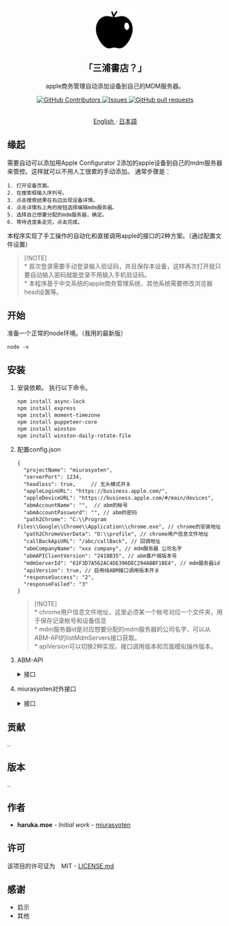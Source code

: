 <p align="center">
 <img width="100px" src="/docs/apple.svg" align="center" alt="miurasyoten" />
 <h2 align="center">「三浦書店？」</h2>
 <p align="center">apple商务管理自动添加设备到自己的MDM服务器。</p>
 <p align="center">
    <a href="https://github.com/zorroforever/miurasyoten/graphs/contributors">
      <img alt="GitHub Contributors" src="https://img.shields.io/github/contributors/zorroforever/miurasyoten" />
    </a>
    <a href="https://github.com/zorroforever/miurasyoten/issues">
      <img alt="Issues" src="https://img.shields.io/github/issues/zorroforever/miurasyoten?color=0088ff" />
    </a>
    <a href="https://github.com/zorroforever/miurasyoten/pulls">
      <img alt="GitHub pull requests" src="https://img.shields.io/github/issues-pr/zorroforever/miurasyoten?color=0088ff" />
    </a>
    <br />
    <br />
  </p>
 <p align="center">
    <a href="/docs/readme_en.md">English </a>
    ·
    <a href="/docs/readme_ja.md">日本語</a>
  </p>
 </p>

## 缘起

需要自动可以添加用Apple Configurator 2添加的apple设备到自己的mdm服务器来管控。这样就可以不用人工很累的手动添加。
通常步骤是：
```
1. 打开设备页面。
2. 在搜索框输入序列号。
3. 点击搜索结果在右边出现设备详情。
4. 点击详情右上角的按钮选择编辑mdm服务器。
5. 选择自己想要分配的mdm服务器，确定。
6. 等待进度条走完，点击完成。  
```

本程序实现了手工操作的自动化和直接调用apple的接口的2种方案。（通过配置文件设置）
> [!NOTE]\
    * 首次登录需要手动登录输入验证码，并且保存本设备，这样再次打开就只要自动输入密码就能登录不用输入手机验证码。  
    * 本程序基于中文系统的apple商务管理系统，其他系统需要修改浏览器head设置等。   

## 开始


准备一个正常的node环境。（我用的最新版）
```
node -v
```

## 安装

1. 安装依赖。
    执行以下命令。
    ```
    npm install async-lock
    npm install express
    npm install moment-timezone
    npm install puppeteer-core
    npm install winston
    npm install winston-daily-rotate-file
    ```

2. 配置config.json

    ```
    {
      "projectName": "miurasyoten",
      "serverPort": 1234,
      "headless": true,     // 无头模式开关
      "appleLoginURL": "https://business.apple.com/",
      "appleDeviceURL": "https://business.apple.com/#/main/devices",
      "abmAccountName": "",  // abm的帐号
      "abmAccountPassword": "", // abm的密码
      "path2Chrome": "C:\\Program Files\\Google\\Chrome\\Application\\chrome.exe", // chrome的安装地址
      "path2ChromeUserData": "D:\\profile", // chrome用户信息文件地址
      "callBackApiURL": "/abc/callBack", // 回调地址
      "abmCompanyName": "xxx company", // mdm服务器 公司名字
      "abmAPIClientVersion": "2418B35", // abm客户端版本号
      "mdmServerId": "61F3D7A562AC4DE396DEC294ABBF1BE4", // mdm服务器id
      "apiVersion": true, // 启用纯ABM接口调用版本开关
      "responseSuccess": "2", 
      "responseFailed": "3"
    }
    ```
   > [!NOTE]\
        * chrome用户信息文件地址，这里必须某一个帐号对应一个文件夹，用于保存记录帐号和设备信息  
        * mdm服务器id是对应想要分配的mdm服务器的公司名字，可以从ABM-API的listMdmServers接口获取。  
        * apiVersion可以切换2种实现，接口调用版本和页面模拟操作版本。


3. ABM-API
    <details>
    <summary>接口</summary>
     
     > 1. extendSession 增加session时间？
     > 2. devicesForPagination 按序列号分页检索设备
     > 3. devicesForPaginationDesc 按创建时间倒序分页检索设备
     > 4. getDeviceDetails 按序列号获取设备详情
     > 5. listMdmServers 获取mdm服务器列表
     > 6. mdmServerDeletionActivities 获取mdm服务器分配状态
     > 7. assignDevices 分配设备到mdm服务器
     > 8. checkActivityProgress 检查分配进度
     > 9. getLFSUStatus 获取LFS状态？

     </details>
   
4. miurasyoten对外接口
   <details>
    <summary>接口</summary>

   > 1. assignDevice 分配设备
   > 2. assignDeviceAndCallBack 分配设备并且回调
   > 3. makeGql 构建graphQL查询ABM数据库
   > 4. health 健康检查

     </details>
## 贡献

..

## 版本

..

## 作者

* **haruka.moe** - *Initial work* - [miurasyoten](https://github.com/miurasyoten)


## 许可

该项目的许可证为　MIT -  [LICENSE.md](LICENSE.md)

## 感谢

* 启示
* 其他

